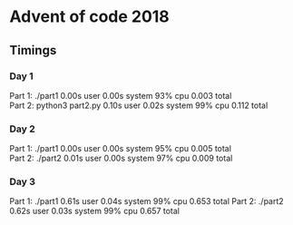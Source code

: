 # Advent of code 2018

## Timings

### Day 1

Part 1: ./part1  0.00s user 0.00s system 93% cpu 0.003 total\
Part 2: python3 part2.py  0.10s user 0.02s system 99% cpu 0.112 total

### Day 2

Part 1: ./part1  0.00s user 0.00s system 95% cpu 0.005 total\
Part 2: ./part2  0.01s user 0.00s system 97% cpu 0.009 total

### Day 3
Part 1: ./part1  0.61s user 0.04s system 99% cpu 0.653 total
Part 2: ./part2  0.62s user 0.03s system 99% cpu 0.657 total
